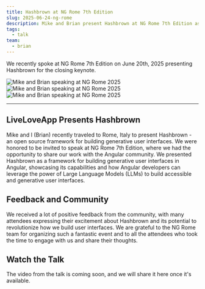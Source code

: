 ```yaml
---
title: Hashbrown at NG Rome 7th Edition
slug: 2025-06-24-ng-rome
description: Mike and Brian present Hashbrown at NG Rome 7th Edition as the closing keynote. Learn about building generative user interfaces in Angular with Large Language Models and the positive community feedback received.
tags:
  - talk
team:
  - brian
---
```


We recently spoke at NG Rome 7th Edition on June 20th, 2025 presenting Hashbrown for the closing keynote.

<div class="carousel">
  <img src="/blog/image/article/2025-06-24-ng-rome-1.avif" alt="Mike and Brian speaking at NG Rome 2025" />
  <img src="/blog/image/article/2025-06-24-ng-rome-2.avif" alt="Mike and Brian speaking at NG Rome 2025" />
  <img src="/blog/image/article/2025-06-24-ng-rome-3.avif" alt="Mike and Brian speaking at NG Rome 2025" />  
</div>

---

## LiveLoveApp Presents Hashbrown

Mike and I (Brian) recently traveled to Rome, Italy to present Hashbrown - an open source framework for building generative user interfaces.
We were honored to be invited to speak at NG Rome 7th Edition, where we had the opportunity to share our work with the Angular community.
We presented Hashbrown as a framework for building generative user interfaces in Angular, showcasing its capabilities and how Angular developers can leverage the power of Large Language Models (LLMs) to build accessible and generative user interfaces.

## Feedback and Community

We received a lot of positive feedback from the community, with many attendees expressing their excitement about Hashbrown and its potential to revolutionize how we build user interfaces.
We are grateful to the NG Rome team for organizing such a fantastic event and to all the attendees who took the time to engage with us and share their thoughts.

## Watch the Talk

The video from the talk is coming soon, and we will share it here once it's available.
